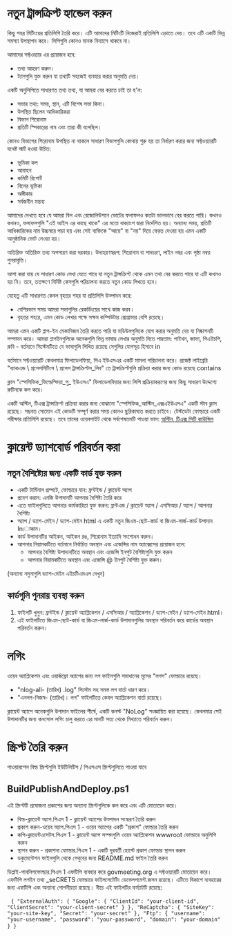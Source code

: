 <h1> নতুন ট্রান্সক্রিপ্ট হ্যান্ডেল করুন </h1>
<p> কিছু শহর মিটিংয়ের প্রতিলিপি তৈরি করে। এটি আমাদের মিটিংটি নিজেরাই প্রতিলিপি এড়াতে দেয়। তবে এটি একটি ভিন্ন সমস্যা উপস্থাপন করে। লিপিগুলি কোনও মানক বিন্যাসে থাকবে না। </p>

<p> আমাদের সফ্টওয়্যার এর প্রয়োজন হবে: </p>

<ul>
<li> তথ্য আহরণ করুন। </li>
<li> ট্যাগগুলি যুক্ত করুন যা তথ্যটি সহজেই ব্যবহার করার অনুমতি দেয়। </li>
</ul>
<p> একটি অনুলিপিতে সাধারণত তথ্য তথ্য, যা আমরা বের করতে চাই তা হ&#39;ল: </p>

<ul>
<li> সভার তথ্য: সময়, স্থান, এটি বিশেষ সভা কিনা। </li>
<li> উপস্থিত ছিলেন আধিকারিকরা </li>
<li> বিভাগ শিরোনাম </li>
<li> প্রতিটি স্পিকারের নাম এবং তারা কী বলেছিল। </li>
</ul>
<p> কোনও বিভাগের শিরোনাম উপস্থিত না থাকলে সাধারণ বিভাগগুলি কোথায় শুরু হয় তা নির্ধারণ করার জন্য সফ্টওয়্যারটি যথেষ্ট স্মার্ট হওয়া উচিত: </p>

<ul>
<li> ভূমিকা কল </li>
<li> আবাহন </li>
<li> কমিটি রিপোর্ট </li>
<li> বিলের ভূমিকা </li>
<li> অঙ্গীকার </li>
<li> সর্বজনীন মন্তব্য </li>
</ul>
<p> আমাদের দেখতে হবে যে আমরা বিল এবং রেজোলিউশনে ভোটের ফলাফলও কতটা ভালভাবে বের করতে পারি। কখনও কখনও, ফলাফলগুলি "এই আইস এর কাছে থাকে" এর মতো বাক্যাংশ দ্বারা নির্দেশিত হয়। অন্যান্য সময়, প্রতিটি আধিকারিকের নাম উচ্চস্বরে পড়া হয় এবং সেই ব্যক্তিকে "আয়ে" বা "নয়" দিয়ে ফেরত দেওয়া হয় এমন একটি আনুষ্ঠানিক ভোট নেওয়া হয়। </p>

<p> অতিরিক্ত অতিরিক্ত তথ্য অপসারণ করা দরকার। উদাহরণস্বরূপ: শিরোনাম বা পাদচরণ, লাইন নম্বর এবং পৃষ্ঠা নম্বর পুনরাবৃত্তি। </p>

<p> আশা করা যায় যে সাধারণ কোড লেখা যেতে পারে যা নতুন ট্রান্সক্রিপ্ট থেকে এমন তথ্য বের করতে পারে যা এটি কখনও হয় নি। তবে, ততক্ষণে নির্দিষ্ট কেসগুলি পরিচালনা করতে নতুন কোড লিখতে হবে। </p>

<p> যেহেতু এটি সাধারণত কেবল বৃহত্তর শহর যা প্রতিলিপি উত্পাদন করে: </p>

<ul>
<li> বেশিরভাগ সময় আমরা সভাগুলির রেকর্ডিংয়ের সাথে কাজ করব। </li>
<li> বৃহত্তর শহরে, এমন কোড লেখার পক্ষে সক্ষম কম্পিউটার প্রোগ্রামার বেশি রয়েছে। </li>
</ul>
<p> আমরা এমন একটি প্লাগ-ইন মেকানিজম তৈরি করতে পারি যা মডিউলগুলিকে যোগ করার অনুমতি দেয় যা নিষ্কাশনটি সম্পাদন করে। আমরা প্লাগইনগুলিকে অনেকগুলি ভিন্ন ভাষায় লেখার অনুমতি দিতে পারতাম: পাইথন, জাভা, পিএইচপি, রুবি - বর্তমানে সিস্টেমটিতে যে ভাষাগুলি লিখিত রয়েছে সেগুলির যোগসূত্র হিসাবে in </p>

<p> বর্তমানে সফ্টওয়্যারটি কেবলমাত্র ফিলাডেলফিয়া, পিএ ইউএসএর একটি মামলা পরিচালনা করে। প্রজেক্ট লাইব্রেরি "ব্যাকএন্ড \ প্রসেসমিটিংস \ প্রসেস ট্রান্সক্রিপ্টস_লিব" তে ট্রান্সক্রিপ্টগুলি প্রক্রিয়া করার জন্য কোড রয়েছে contains </p>

<p> ক্লাস "স্পেসিফিক_ফিল্ডেল্ফিয়া_পু_ ইউএসএ" ফিলাডেলফিয়ার জন্য লিপি প্রক্রিয়াকরণের জন্য কিছু সাধারণ উদ্দেশ্যে রুটিনকে কল করে। </p>

<p> একটি অস্টিন, টিএক্স ট্রান্সক্রিপ্ট প্রক্রিয়া করার জন্য বোঝানো "স্পেসিফিক_আস্টিন_এক্সএইউএসএ" একটি স্টাব ক্লাস রয়েছে। সম্ভবত সোমোন এই কোডটি সম্পূর্ণ করার সময় কোনও ছুরিকাঘাত করতে চাইবে। টেস্টডেটা ফোল্ডারে একটি পরীক্ষার প্রতিলিপি রয়েছে। তবে তাদের ওয়েবসাইট থেকে সর্বশেষতমটি পাওয়া ভাল: <a href="https://www.austintexas.gov/department/city-council/council/council_meeting_info_center.htm">অস্টিন, টিএক্স সিটি কাউন্সিল</a> </p>
<h1> ক্লায়েন্ট ড্যাশবোর্ড পরিবর্তন করা </h1><h2> নতুন বৈশিষ্ট্যের জন্য একটি কার্ড যুক্ত করুন </h2>
<ul>
<li> একটি টার্মিনাল প্রম্পটে, ফোল্ডারে যান: ফ্রন্টইন্ড / ক্লায়েন্ট অ্যাপ </li>
<li> প্রবেশ করান: এনজি উপাদানটি আপনার বৈশিষ্ট্য তৈরি করে </li>
<li> এতে ফাইলগুলিতে আপনার কার্যকারিতা যুক্ত করুন: ফ্রন্টএন্ড / ক্লায়েন্ট অ্যাপ / এসসিআর / অ্যাপ / আপনার বৈশিষ্ট্য </li>
<li> অ্যাপ / ড্যাশ-মেইন / ড্যাশ-মেইন html এ একটি নতুন জিএম-ছোট-কার্ড বা জিএম-লার্জ-কার্ড উপাদান Inোকান। </li>
<li> কার্ড উপাদানটির আইকন, আইকন রঙ, শিরোনাম ইত্যাদি সংশোধন করুন। </li>
<li> আপনার নিয়ামকটিতে বর্তমানে নির্বাচিত অবস্থান এবং এজেন্সির নাম অ্যাক্সেসের প্রয়োজন হলে: 
<ul>
<li> আপনার বৈশিষ্ট্য উপাদানটিতে অবস্থান এবং এজেন্সি ইনপুট বৈশিষ্ট্যগুলি যুক্ত করুন </li>
<li> আপনার নিয়ামকটিতে অবস্থান এবং এজেন্সি @ ইনপুট বৈশিষ্ট্য যুক্ত করুন। </li>
</ul></li>
</ul>
<p> (অন্যান্য নমুনাগুলি ড্যাশ-মেইন এইচটিএমএল দেখুন) </p>
<h2> কার্ডগুলি পুনরায় ব্যবস্থা করুন </h2><ol>
<li> ফাইলটি খুলুন: ফ্রন্টইন্ড / ক্লায়েন্ট অ্যাপ্লিকেশন / এসসিআর / অ্যাপ্লিকেশন / ড্যাশ-মেইন / ড্যাশ-মেইন html। </li>
<li> এই ফাইলটিতে জিএম-ছোট-কার্ড বা জিএম-লার্জ-কার্ড উপাদানগুলির অবস্থান পরিবর্তন করে কার্ডের অবস্থান পরিবর্তন করুন। </li></ol><h1> লগিং </h1>
<p> ওয়েব অ্যাপ্লিকেশন এবং ওয়ার্কফ্লো অ্যাপের জন্য লগ ফাইলগুলি সমাধানের মূলের "লগস" ফোল্ডারে রয়েছে। </p>

<ul>
<li> "nlog-all- (তারিখ) .log" সিস্টেম সহ সমস্ত লগ বার্তা ধারণ করে। </li>
<li> "এনলগ-নিজস্ব- (তারিখ)। লগ" ফাইলটিতে কেবল অ্যাপ্লিকেশন বার্তা রয়েছে। </li>
</ul>
<p> ক্লায়েন্ট অ্যাপে অনেকগুলি উপাদান ফাইলের শীর্ষে, একটি কনস্ট "NoLog" সংজ্ঞায়িত করা হয়েছে। কেবলমাত্র সেই উপাদানটির জন্য কনসোল লগিং চালু করতে এর মানটি সত্য থেকে মিথ্যাতে পরিবর্তন করুন। </p>
<h1> স্ক্রিপ্ট তৈরি করুন </h1>
<p> পাওয়ারশেল বিল্ড স্ক্রিপ্টগুলি ইউটিলিটিস / পিএসএস স্ক্রিপ্টগুলিতে পাওয়া যাবে </p>
<h2> BuildPublishAndDeploy.ps1 </h2>
<p> এই স্ক্রিপ্টটি প্রযোজনা প্রকাশের জন্য অন্যান্য স্ক্রিপ্টগুলিকে কল করে এবং এটি মোতায়েন করে। </p>

<ul>
<li> বিল্ড-ক্লায়েন্ট অ্যাপ.পিএস 1 - ক্লায়েন্ট অ্যাপের উত্পাদন সংস্করণ তৈরি করুন </li>
<li> প্রকাশ করুন-ওয়েব অ্যাপ.পিএস 1 - ওয়েব অ্যাপের একটি "প্রকাশ" ফোল্ডার তৈরি করুন </li>
<li> কপি-ক্লায়েন্টএসেটস.পিএস 1 - ক্লায়েন্ট অ্যাপ সম্পদগুলি ওয়েব অ্যাপ্লিকেশন wwwroot ফোল্ডারে অনুলিপি করুন </li>
<li> স্থাপন করুন - প্রকাশনা ফোল্ডার.পিএস 1 - একটি দূরবর্তী হোস্টে প্রকাশ ফোল্ডার স্থাপন করুন </li>
<li> ডকুমেন্টেশন ফাইলগুলি থেকে গেথুবের জন্য README.md ফাইল তৈরি করুন </li>
</ul>
<p> ডিপ্লাই-পাবলিশফোল্ডার.পিএস 1 এফটিপি ব্যবহার করে govmeeting.org এ সফ্টওয়্যারটি মোতায়েন করে। এফটিপি লগইন তথ্য _seCRETS ফোল্ডারে ফাইলসেটেটিং ডেভেলপমেন্ট.জসন রয়েছে। এটিতে বিকাশে ব্যবহারের জন্য এফটিপি এবং অন্যান্য গোপনীয়তা রয়েছে। নীচে এই ফাইলটির ফর্ম্যাটটি রয়েছে: </p>
<pre> <code>{ "ExternalAuth": { "Google": { "ClientId": "your-client-id", "ClientSecret": "your-client-secret" } }, "ReCaptcha": { "SiteKey": "your-site-key", "Secret": "your-secret" }, "Ftp": { "username": "your-username", "password": "your-password", "domain": "your-domain" } }</code> </pre>